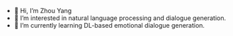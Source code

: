 - 👋 Hi, I’m Zhou Yang
- 👀 I’m interested in natural language processing and dialogue generation.
- 🌱 I’m currently learning DL-based emotional dialogue generation.

<!---
zhouzhouyang520/zhouzhouyang520 is a ✨ special ✨ repository because its `README.md` (this file) appears on your GitHub profile.
You can click the Preview link to take a look at your changes.
--->
